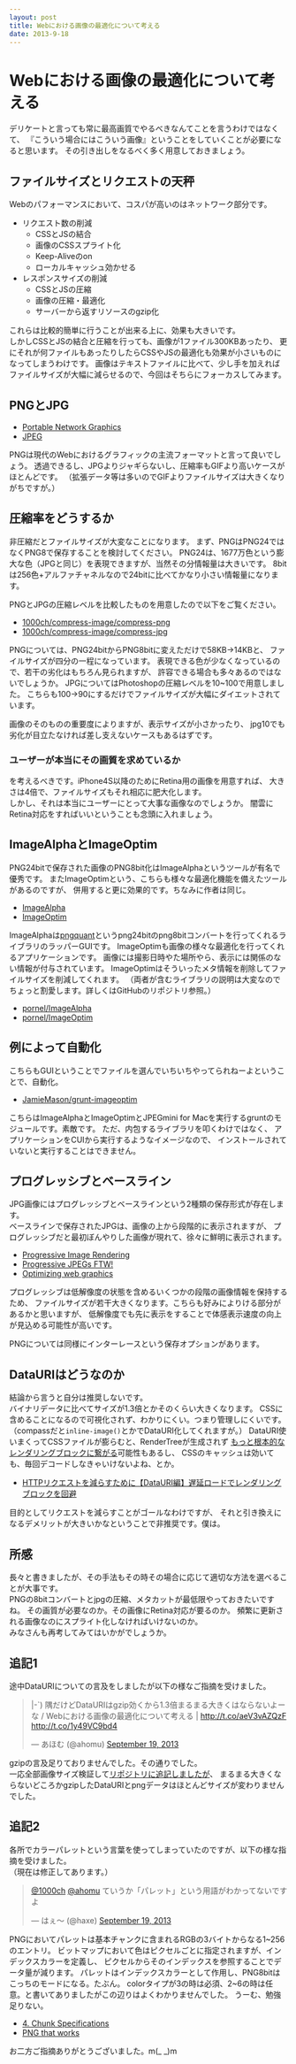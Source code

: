 ```yaml
---
layout: post
title: Webにおける画像の最適化について考える
date: 2013-9-18
---
```


# Webにおける画像の最適化について考える

デリケートと言っても常に最高画質でやるべきなんてことを言うわけではなくて、
『こういう場合にはこういう画像』ということをしていくことが必要になると思います。
その引き出しをなるべく多く用意しておきましょう。

## ファイルサイズとリクエストの天秤

Webのパフォーマンスにおいて、コスパが高いのはネットワーク部分です。

- リクエスト数の削減
    - CSSとJSの結合
    - 画像のCSSスプライト化
    - Keep-Aliveのon
    - ローカルキャッシュ効かせる
- レスポンスサイズの削減
    - CSSとJSの圧縮
    - 画像の圧縮・最適化
    - サーバーから返すリソースのgzip化

これらは比較的簡単に行うことが出来る上に、効果も大きいです。  
しかしCSSとJSの結合と圧縮を行っても、画像が1ファイル300KBあったり、
更にそれが何ファイルもあったりしたらCSSやJSの最適化も効果が小さいものになってしまうわけです。
画像はテキストファイルに比べて、少し手を加えればファイルサイズが大幅に減らせるので、今回はそちらにフォーカスしてみます。

## PNGとJPG

- [Portable Network Graphics](http://ja.wikipedia.org/wiki/Portable_Network_Graphics)
- [JPEG](http://ja.wikipedia.org/wiki/JPEG)

PNGは現代のWebにおけるグラフィックの主流フォーマットと言って良いでしょう。
透過できるし、JPGよりジャギらないし、圧縮率もGIFより高いケースがほとんどです。
（拡張データ等は多いのでGIFよりファイルサイズは大きくなりがちですが。）

## 圧縮率をどうするか

非圧縮だとファイルサイズが大変なことになります。
まず、PNGはPNG24ではなくPNG8で保存することを検討してください。
PNG24は、1677万色という膨大な色（JPGと同じ）を表現できますが、当然その分情報量は大きいです。
8bitは256色+アルファチャネルなので24bitに比べてかなり小さい情報量になります。

PNGとJPGの圧縮レベルを比較したものを用意したので以下をご覧ください。

- [1000ch/compress-image/compress-png](https://github.com/1000ch/compress-image/tree/master/compress-png)
- [1000ch/compress-image/compress-jpg](https://github.com/1000ch/compress-image/tree/master/compress-jpg)

PNGについては、PNG24bitからPNG8bitに変えただけで58KB→14KBと、
ファイルサイズが四分の一程になっています。
表現できる色が少なくなっているので、若干の劣化はもちろん見られますが、
許容できる場合も多々あるのではないでしょうか。
JPGについてはPhotoshopの圧縮レベルを10~100で用意しました。
こちらも100→90にするだけでファイルサイズが大幅にダイエットされています。  

画像のそのものの重要度によりますが、表示サイズが小さかったり、
jpg10でも劣化が目立たなければ差し支えないケースもあるはずです。

### ユーザーが本当にその画質を求めているか

を考えるべきです。iPhone4S以降のためにRetina用の画像を用意すれば、
大きさは4倍で、ファイルサイズもそれ相応に肥大化します。  
しかし、それは本当にユーザーにとって大事な画像なのでしょうか。
闇雲にRetina対応をすればいいということも念頭に入れましょう。  

## ImageAlphaとImageOptim

PNG24bitで保存された画像のPNG8bit化はImageAlphaというツールが有名で優秀です。
またImageOptimという、こちらも様々な最適化機能を備えたツールがあるのですが、
併用すると更に効果的です。ちなみに作者は同じ。

- [ImageAlpha](http://pngmini.com/)
- [ImageOptim](http://imageoptim.com/)

ImageAlphaは[pngquant](http://pngquant.org/)というpng24bitのpng8bitコンバートを行ってくれるライブラリのラッパーGUIです。
ImageOptimも画像の様々な最適化を行ってくれるアプリケーションです。
画像には撮影日時やた場所やら、表示には関係のない情報が付与されています。
ImageOptimはそういったメタ情報を削除してファイルサイズを削減してくれます。
（両者が含むライブラリの説明は大変なのでちょっと割愛します。詳しくはGitHubのリポジトリ参照。）

- [pornel/ImageAlpha](https://github.com/pornel/ImageAlpha)
- [pornel/ImageOptim](https://github.com/pornel/ImageOptim)

## 例によって自動化

こちらもGUIということでファイルを選んでいちいちやってられねーよということで、自動化。

- [JamieMason/grunt-imageoptim](https://github.com/JamieMason/grunt-imageoptim)

こちらはImageAlphaとImageOptimとJPEGmini for Macを実行するgruntのモジュールです。素敵です。
ただ、内包するライブラリを叩くわけではなく、
アプリケーションをCUIから実行するようなイメージなので、
インストールされていないと実行することはできません。

## プログレッシブとベースライン

JPG画像にはプログレッシブとベースラインという2種類の保存形式が存在します。  
ベースラインで保存されたJPGは、画像の上から段階的に表示されますが、
プログレッシブだと最初ぼんやりした画像が現れて、徐々に鮮明に表示されます。

- [Progressive Image Rendering](http://www.codinghorror.com/blog/2005/12/progressive-image-rendering.html)
- [Progressive JPEGs FTW!](http://blog.patrickmeenan.com/2013/06/progressive-jpegs-ftw.html)
- [Optimizing web graphics](https://developers.google.com/speed/articles/optimizing-images)

プログレッシブは低解像度の状態を含めるいくつかの段階の画像情報を保持するため、
ファイルサイズが若干大きくなります。こちらも好みによりける部分があるかと思いますが、
低解像度でも先に表示をすることで体感表示速度の向上が見込める可能性が高いです。  

PNGについては同様にインターレースという保存オプションがあります。

## DataURIはどうなのか

結論から言うと自分は推奨しないです。  
バイナリデータに比べてサイズが1.3倍とかそのくらい大きくなります。
CSSに含めることになるので可視化されず、わかりにくい。つまり管理しにくいです。
（compassだと`inline-image()`とかでDataURI化してくれますが。）
DataURI使いまくってCSSファイルが膨らむと、RenderTreeが生成されず
[もっと根本的なレンダリングブロックに繋がる](http://t32k.me/mol/log/sprite-image-vs-inline-image/)可能性もあるし、
CSSのキャッシュは効いても、毎回デコードしなきゃいけないよね、とか。

- [HTTPリクエストを減らすために【DataURI編】遅延ロードでレンダリングブロックを回避](http://t32k.me/mol/log/reduce-http-requests-datauri/)

目的としてリクエストを減らすことがゴールなわけですが、
それと引き換えになるデメリットが大きいかなということで非推奨です。僕は。  

## 所感

長々と書きましたが、その手法もその時その場合に応じて適切な方法を選べることが大事です。  
PNGの8bitコンバートとjpgの圧縮、メタカットが最低限やっておきたいですね。
その画質が必要なのか。その画像にRetina対応が要るのか。
頻繁に更新される画像なのにスプライト化しなければいけないのか。  
みなさんも再考してみてはいかがでしょうか。

## 追記1

途中DataURIについての言及をしましたが以下の様なご指摘を受けました。  

<blockquote class="twitter-tweet"><p>|-`) 隅だけどDataURIはgzip効くから1.3倍まるまる大きくはならないよーな / Webにおける画像の最適化について考える | <a href="http://t.co/aeV3vAZQzF">http://t.co/aeV3vAZQzF</a> <a href="http://t.co/1y49VC9bd4">http://t.co/1y49VC9bd4</a></p>&mdash; あほむ (@ahomu) <a href="https://twitter.com/ahomu/statuses/380482694032785408">September 19, 2013</a></blockquote>
<script async src="//platform.twitter.com/widgets.js" charset="utf-8"></script>

gzipの言及足りておりませんでした。その通りでした。  
一応全部画像サイズ検証して[リポジトリに追記しましたが](https://github.com/1000ch/compress-image/tree/master/compress-png)、
まるまる大きくならないどころかgzipしたDataURIとpngデータはほとんどサイズが変わりませんでした。  

## 追記2

各所でカラーパレットという言葉を使ってしまっていたのですが、以下の様な指摘を受けました。  
（現在は修正してあります。）  

<blockquote class="twitter-tweet"><p><a href="https://twitter.com/1000ch">@1000ch</a> <a href="https://twitter.com/ahomu">@ahomu</a> ていうか「パレット」という用語がわかってないですよ</p>&mdash; はぇ～ (@haxe) <a href="https://twitter.com/haxe/statuses/380483481148461056">September 19, 2013</a></blockquote>
<script async src="//platform.twitter.com/widgets.js" charset="utf-8"></script>

PNGにおいてパレットは基本チャンクに含まれるRGBの3バイトからなる1~256のエントリ。
ビットマップにおいて色はピクセルごとに指定されますが、インデックスカラーを定義し、
ピクセルからそのインデックスを参照することでデータ量が減ります。
パレットはインデックスカラーとして作用し、PNG8bitはこっちのモードになる。たぶん。
colorタイプが3の時は必須、2~6の時は任意。と書いてありましたがこの辺りはよくわかりませんでした。
うーむ、勉強足りない。  

- [4. Chunk Specifications](http://www.libpng.org/pub/png/spec/1.2/PNG-Chunks.html)
- [PNG that works](http://calendar.perfplanet.com/2010/png-that-works/)

お二方ご指摘ありがとうございました。m(_ _)m
